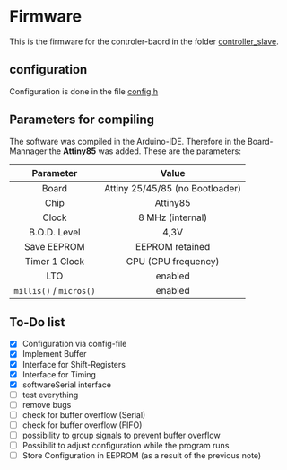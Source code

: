 # Firmware

This is the firmware for the controler-baord in the folder [controller_slave](./../controller_slave).

## configuration

Configuration is done in the file [config.h](./config.h)

## Parameters for compiling

The software was compiled in the Arduino-IDE. Therefore in the Board-Mannager the **Attiny85** was added. These are the parameters:

| Parameter | Value |
|:---:|:---:|
| Board | Attiny 25/45/85 (no Bootloader) |
| Chip | Attiny85 |
| Clock | 8 MHz (internal) |
| B.O.D. Level | 4,3V |
| Save EEPROM | EEPROM retained |
| Timer 1 Clock | CPU (CPU frequency) |
| LTO | enabled |
| `millis()` / `micros()` | enabled |


## To-Do list

- [x] Configuration via config-file
- [x] Implement Buffer
- [x] Interface for Shift-Registers
- [x] Interface for Timing
- [x] softwareSerial interface
- [ ] test everything
- [ ] remove bugs
- [ ] check for buffer overflow (Serial)
- [ ] check for buffer overflow (FIFO)
- [ ] possibility to group signals to prevent buffer overflow
- [ ] Possibilit to adjust configuration while the program runs
- [ ] Store Configuration in EEPROM (as a result of the previous note)